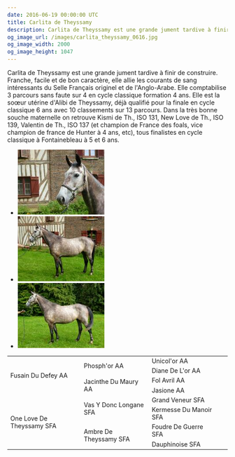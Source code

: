 ```yaml
---
date: 2016-06-19 00:00:00 UTC
title: Carlita de Theyssamy
description: Carlita de Theyssamy est une grande jument tardive à finir de construire. Franche, facile et de bon caractère, elle allie les courants de sang intéressants du Selle Français originel et de l'Anglo-Arabe et provient d'une excellente souche maternelle.
og_image_url: /images/carlita_theyssamy_0616.jpg
og_image_width: 2000
og_image_height: 1047
---
```


Carlita de Theyssamy est une grande jument tardive à finir de construire. Franche, facile et de bon caractère, elle allie les courants de sang intéressants du Selle Français originel et de l'Anglo-Arabe. Elle comptabilise 3 parcours sans faute sur 4 en cycle classique formation 4 ans.
Elle est la soœur utérine d'Alibi de Theyssamy, déjà qualifié pour la finale en cycle classique 6 ans avec 10 classements sur 13 parcours. Dans la très bonne souche maternelle on retrouve Kismi de Th., ISO 131, New Love de Th., ISO 139, Valentin de Th., ISO 137 (et champion de France des foals, vice champion de france de Hunter à 4 ans, etc), tous finalistes en cycle classique à Fontainebleau à 5 et 6 ans.

<div class="gallery" style="display:block;">
	<ul class="rig columns-4">
		<li><a href="/images/carlita_theyssamy_0616_1.jpg" title="Carlita de Theyssamy"><img src="/images/carlita_theyssamy_0616_1_link_pv.jpg" alt="Carlita de Theyssamy" /></a></li>
		<li><a href="/images/carlita_theyssamy_0616_2.jpg" title="Carlita de Theyssamy"><img src="/images/carlita_theyssamy_0616_2_link_pv.jpg" alt="Carlita de Theyssamy" /></a></li>
		<li><a href="/images/carlita_theyssamy_0616_3.jpg" title="Carlita de Theyssamy"><img src="/images/carlita_theyssamy_0616_3_link_pv.jpg" alt="Carlita de Theyssamy" /></a></li>
	</ul>
</div>

<table class="genealogie">
	<tr>
		<td rowspan="4" class="c-cell">Fusain Du Defey AA</td>
		<td rowspan="2" class="c-cell">Phosph'or AA</td>
		<td class="c-cell">Unicol'or AA</td>
	</tr>
	<tr>
		<td class="c-cell">Diane De L'or AA</td>
		<td></td>
		<td></td>
	</tr>
	<tr>
		<td rowspan="2" class="c-cell">Jacinthe Du Maury AA</td>
		<td class="c-cell">Fol Avril AA</td>
		<td></td>
	</tr>
	<tr>
		<td class="c-cell">Jasione AA</td>
		<td></td>
		<td></td>
	</tr>
	<tr>
		<td rowspan="4" class="c-cell">One Love De Theyssamy SFA</td>
		<td rowspan="2" class="c-cell">Vas Y Donc Longane SFA</td>
		<td class="c-cell">Grand Veneur SFA</td>
	</tr>
	<tr>
		<td class="c-cell">Kermesse Du Manoir SFA</td>
		<td></td>
		<td></td>
	</tr>
	<tr>
		<td rowspan="2" class="c-cell">Ambre De Theyssamy SFA</td>
		<td class="c-cell">Foudre De Guerre SFA</td>
		<td></td>
	</tr>
	<tr>
		<td class="c-cell">Dauphinoise SFA</td>
		<td></td>
		<td></td>
	</tr>
</table>

<!-- La voici en 2015 (à 4 ans) au Haras du Pin :

<div class="lazyYT" data-youtube-id="iGKoeq9AKaQ" data-ratio="16:9">Chargement...</div>

Et ici également au Pin sur une autre piste à 5 ans :

<div class="lazyYT" data-youtube-id="i_ioDo576gs" data-ratio="16:9">Chargement...</div>
-->
